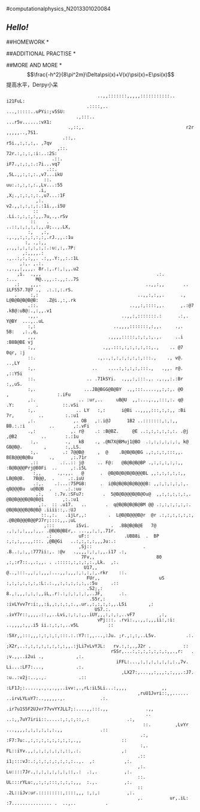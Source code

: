 #computationalphysics_N2013301020084

<em>Hello!</em>
---
##HOMEWORK
* 

##ADDITIONAL PRACTISE
* 

##MORE AND MORE
* 
$$\frac{-h^2}{8\pi^2m}\Delta\psi(x)+V(x)\psi(x)=E\psi(x)$$
提高水平，Derpy小呆
                                                                                                                        
                                                                                                                        
                                      ..,,:::::::,,,,,:::::::::::..      i21FuL:                                        
                                  .::::,..                   ...,:::::..uPYi:;v5SU:                                     
                              .,:::..                               ...r5v......:vX1:                                   
                           .,::,.                                      r2r ,,,,,..,7S1.                                 
                         .::,.                                         r5i.,:,:,:,. ,7qv                                
                       ,::.                                            72r.:,:,:,:i:..:2S:                              
                     .::.                                              iF7.,:,:,:.:7i...vq7                             
                   .::.                                                ,5L.,,:,:,:.,v7...ikU                            
                  ::.                                                   uu:.:,:,:,:.,Lv...:55                           
                .i,                                                     ,X;.,:,:,:,:.,u7...:1F                          
               ,:.                                                       v2.,,:,:,:,:.:1i.,.i5U                         
              ::                                                         .Li.:,:,:,:,,.7u,.,.rSv                        
             ::    .                                                     ..::,:,:,:,:,,.U;..,.LX,                       
            :,   ,:,                                                    .,.,,:,:,:,:,:,.rJ.,,.:1u                       
           :, .,:,,                                                     ,.,,:,:,:,:,:,:.:u:,:,.7P:                      
          ,:,,,,.:                                                     .,..:,:,:,,. .:,,.Y:,,:.:1L                      
         ,:,. ,.:.                                                     .,.,,:,,,,. 8r.:,.r:,:,,.u2                      
        ,i.  .,,,                                           .:.        :...       M@..,,.:.,,:..7S                      
       .:    ,,,.                                       ..,,:,,       ..  iLFS57.7@7 .,  .:.:,:.rS.                     
       .     :,:                                     ..,,:,:,,.      ., L@B@B@B@B@B:   .Z@i.,:,.rk                      
            .::.                                  ..,,:,::::,,.      ,.:@7       .kB@:uB@:.,:,,.v1                      
            .,,.                               ..,,:,:::::::.:      .:,.            Y@BY  ...,..uL                      
            :,:                             ..,,,,:::::::,:,,.     .,.                5B:   ,:.,q,                      
            ,,,                           .,,,,:::::,:,:,:,.,.     ..i                 :B8B@BE vj                       
            :,,                         .,,.:::,:,:,:,:,::,.,    .. @7                   0qr, :j                        
            ::.                       .,..,:,:,:,:,:,:,:::.,    ., v@.                     ..,LY                        
            :,.                     ..    ....:,:,:,:,:::.,   .,,. r@.                     ,::Y5i                       
            ::.                   .. .71kSYi.  .,,,:,:::.,. .,.,,:.:Br                      :,,uS.                      
            :,.                  ...JB@BGG@B@BY  .,,:::.....,,:,:,. @O    ,                  :.iFu                      
            ,:.                .. :ur,..     uB@U  ,,:...,.,,:::,:. q@  .Y:        .         ::.vSi                     
            :,.               .. LY   :,:      i@Bi ..,,,,:::,:,:,, :Bi 7r,         ..        :.:u1                     
            ,:.              ,. OB   ,:.i@J      1B2 ..:::::::,:,:,, BB.:.:i         ..       ,:.vFi                    
            .,:             ,. r@    .: :B@BZ.     @E ..:,:,:,:,:,:. .@j ,@B2         ..       :.:1u                    
             :,.          .,   kB    ., .@N7X@BMuj1@BO  .:,:,:,:,:,:, k@ GB@B@.        ,       :,,LS.                   
             :,.         .: 7@@B@     ,  @    .B@B@B@BG .,:,:,:,:::,,. BEB@@@B@Bu      .,      ,:.71r                   
             .::        .:..:: j@     .. F@:   @B@B@B@BP .,:,:,:,:,:,, :B@B@@@Prj@B0Fi  ..     ,:.i5L                   
              :,,      .,.,,.   @      .  @B@B@B@B@B@@@BL ,,:,:,:,:,:,, LB@B@B.   7B@@,  .     .:.iuU                   
              .:,.    .:...:75PGB:     .  i@B@B@B@B@B@@@B: ,,:,:,:,:,:,. qB@@@Bu  u@B@B  .     .:.:uu                   
               ,:,    :.7v.:SFu7:       .  5@B@B@@@B@B@Ou@  ,,:,:,:,:,:,. @B@B@@@B@B@B@1       ,:.:u1                   
                ,:.  :: .u17.   ..       .  q@B@B@B@B@BM @@ .:,:,:,:,:,:.  @B@B@@@B@B@B@ .iiii::,.:UJ                   
                 ::.,:.   .ijLr,,:        .  L@B@B@@@B@r  @r .:,:,:,:,:,:, .@B@B@@@B@@PJ7r;::::,,.;uL                   
                  ,:::        iSvi.        .  .BB@B@B@E   7@ .,:,:,:,,,:,,. .@B@B@BEr,. ...,,:,:,.71r.                  
                   .:          uF::             .UBB8i  .  BP :,:,:,,.,,:::. ,@B@Gi   ..:,:,:,:,,,Ju:.:                 
                               ,Sj::                   .   .B..:,:,,:777ii:,. :@v   .,,,,:,:,:,,.i17 .:,                
                                7Fv,,                       80 ,:,:r7::.,.:,,. . .:::::,:,:,:,:.,Lk.  ,:.               
                                 U17,,                       @..,:::.,,:,:,,,:...,,:,,,:,:,:,:,.rkr    ::.              
                                  FUr,,                      uS :,:,:,:,:,:,:L:.:.,,:,:,:,:,:,.:5u     .::              
                                  .S2;,:                      8.,:,,,:,:,:,,iL,.r:.:,:,:,:,:,..JF,      .:.             
                                   .S5r,:           :ivLYvv7r:i:,,:i,,:,:,:,:.,.ur.,:,:,:,:,,.LSi        ,:             
                                     US7.:.     .ivY7r::,,,,.::,,..Lvi,:,:,:,,.iUY,,,:,:,:,..vF7         ,:,            
                                      vPj:::. .rvi:.,.,,:,,,ii:,:i: ..,,,,:,,.i5 ii.:,:,:,..v5L           ::            
                                       :5Xr,,:::,,,:,:,:,:,:::.:.:Y7::,,...,:Ju. ;r.,:,:,..L5v.           .:.           
                                         ;X2r,..:,:,:,:,:,:,:,:,,.:jLi7vLvYJL:   rv.:,:,.,J2r .            ::           
                                           rSSr,...:,:,:,:,:,:,:,,.,r:   .       ;v.,,..i2ui .,            ,:.          
                                             iFFL:...,:,:,:,:,:,:,:.,7v.         Li...:LF7:...,            .:.          
                                               ,LX27:,...,,:,,,:,:,,,.:J7.      :u..:v2j:..,.,.            .::          
                                                  :LF1J;:.....,.,.,.,,..ivv:,.,rL:iL5Li...:,,,,             ,,          
                                                     ,ruU1Jvri::,,...... ..irvLYLuY7:..,,,,,.,.             .:.         
                                                        .ir7u1S5F2UJvr77vvYYJLL7;:....,,:::.,,              .,,         
                                                        ..     ..:,,7uY7irii::.....:,:,:,::,.:              .:,         
                                                       ::.         ,LvYr ...,,,,:,:,:,:,:,:.,,              .::         
                                                      .:,         :F7:7u:.,:,:,:,:,:,:,:,:,.,,               ::         
                                                      :,.         FL::iYv.,,:,:,:,:,:,:,::,.:.               ,:         
                                                     .::         i1;:::vJ:.:,:,:,:,:,:,:,:..,.  ,:           ,:.        
                                                     ,:.         Lu::::7Jr.,:,:,:,:,:,:,::,.:  .:,.          ,:.        
                                                     ::.         UL:::rYLu:,,:,:,:::,:,:,:,,,  :.,.          ,:.        
                                                     ::         .2L::iJv:ur.:::::::::,::::,,, :,:,:          ,:.        
                                                     ,.          ur,.iL: :7............... .  ..,..           .         
